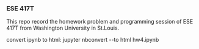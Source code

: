 ### ESE 417T

This repo record the homework problem and programming session of ESE 417T from Washington University in St.Louis.

convert ipynb to html: 
jupyter nbconvert --to html hw4.ipynb